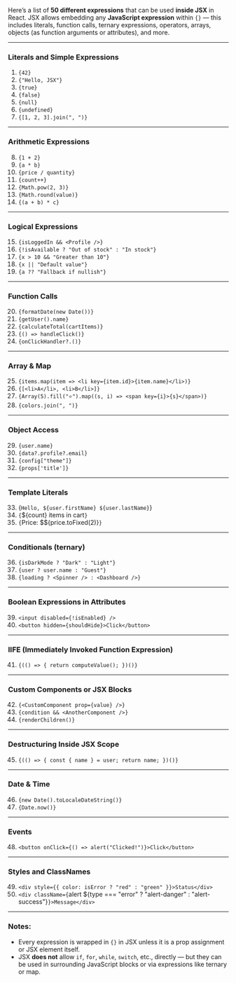 
Here’s a list of **50 different expressions** that can be used **inside JSX** in React. JSX allows embedding any **JavaScript expression** within `{}` — this includes literals, function calls, ternary expressions, operators, arrays, objects (as function arguments or attributes), and more.

---

### **Literals and Simple Expressions**

1. `{42}`
2. `{"Hello, JSX"}`
3. `{true}`
4. `{false}`
5. `{null}`
6. `{undefined}`
7. `{[1, 2, 3].join(", ")}`

---

### **Arithmetic Expressions**

8. `{1 + 2}`
9. `{a * b}`
10. `{price / quantity}`
11. `{count++}`
12. `{Math.pow(2, 3)}`
13. `{Math.round(value)}`
14. `{(a + b) * c}`

---

### **Logical Expressions**

15. `{isLoggedIn && <Profile />}`
16. `{!isAvailable ? "Out of stock" : "In stock"}`
17. `{x > 10 && "Greater than 10"}`
18. `{x || "Default value"}`
19. `{a ?? "Fallback if nullish"}`

---

### **Function Calls**

20. `{formatDate(new Date())}`
21. `{getUser().name}`
22. `{calculateTotal(cartItems)}`
23. `{() => handleClick()}`
24. `{onClickHandler?.()}`

---

### **Array & Map**

25. `{items.map(item => <li key={item.id}>{item.name}</li>)}`
26. `{[<li>A</li>, <li>B</li>]}`
27. `{Array(5).fill("⭐").map((s, i) => <span key={i}>{s}</span>)}`
28. `{colors.join(", ")}`

---

### **Object Access**

29. `{user.name}`
30. `{data?.profile?.email}`
31. `{config["theme"]}`
32. `{props['title']}`

---

### **Template Literals**

33. {`Hello, ${user.firstName} ${user.lastName}`}
34. `{`\${count} items in cart`}`
35. `{`Price: \$\${price.toFixed(2)}`}`

---

### **Conditionals (ternary)**

36. `{isDarkMode ? "Dark" : "Light"}`
37. `{user ? user.name : "Guest"}`
38. `{loading ? <Spinner /> : <Dashboard />}`

---

### **Boolean Expressions in Attributes**

39. `<input disabled={!isEnabled} />`
40. `<button hidden={shouldHide}>Click</button>`

---

### **IIFE (Immediately Invoked Function Expression)**

41. `{(() => { return computeValue(); })()}`

---

### **Custom Components or JSX Blocks**

42. `{<CustomComponent prop={value} />}`
43. `{condition && <AnotherComponent />}`
44. `{renderChildren()}`

---

### **Destructuring Inside JSX Scope**

45. `{(() => { const { name } = user; return name; })()}`

---

### **Date & Time**

46. `{new Date().toLocaleDateString()}`
47. `{Date.now()}`

---

### **Events**

48. `<button onClick={() => alert("Clicked!")}>Click</button>`

---

### **Styles and ClassNames**

49. `<div style={{ color: isError ? "red" : "green" }}>Status</div>`
50. `<div className={`alert \${type === "error" ? "alert-danger" : "alert-success"}`}>Message</div>`

---

### Notes:

* Every expression is wrapped in `{}` in JSX unless it is a prop assignment or JSX element itself.
* JSX **does not** allow `if`, `for`, `while`, `switch`, etc., directly — but they can be used in surrounding JavaScript blocks or via expressions like ternary or map.

